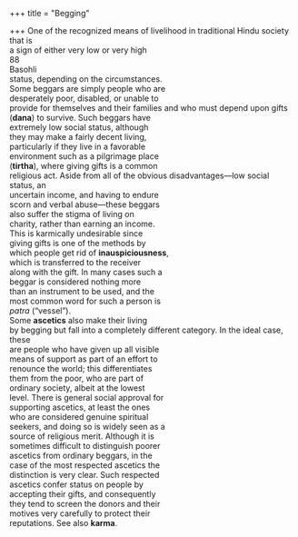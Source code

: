 +++
title = "Begging"

+++
One of the recognized means of livelihood in traditional Hindu society that is  
a sign of either very low or very high  
88  
Basohli  
status, depending on the circumstances.  
Some beggars are simply people who are  
desperately poor, disabled, or unable to  
provide for themselves and their families and who must depend upon gifts  
(**dana**) to survive. Such beggars have  
extremely low social status, although  
they may make a fairly decent living,  
particularly if they live in a favorable  
environment such as a pilgrimage place  
(**tirtha**), where giving gifts is a common  
religious act. Aside from all of the obvious disadvantages—low social status, an  
uncertain income, and having to endure  
scorn and verbal abuse—these beggars  
also suffer the stigma of living on  
charity, rather than earning an income.  
This is karmically undesirable since  
giving gifts is one of the methods by  
which people get rid of **inauspiciousness**,  
which is transferred to the receiver  
along with the gift. In many cases such a  
beggar is considered nothing more  
than an instrument to be used, and the  
most common word for such a person is  
*patra* (“vessel”).  
Some **ascetics** also make their living  
by begging but fall into a completely different category. In the ideal case, these  
are people who have given up all visible  
means of support as part of an effort to  
renounce the world; this differentiates  
them from the poor, who are part of  
ordinary society, albeit at the lowest  
level. There is general social approval for  
supporting ascetics, at least the ones  
who are considered genuine spiritual  
seekers, and doing so is widely seen as a  
source of religious merit. Although it is  
sometimes difficult to distinguish poorer  
ascetics from ordinary beggars, in the  
case of the most respected ascetics the  
distinction is very clear. Such respected  
ascetics confer status on people by  
accepting their gifts, and consequently  
they tend to screen the donors and their  
motives very carefully to protect their  
reputations. See also **karma**.